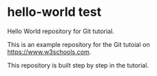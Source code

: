 # hello-world test

Hello World repository for Git tutorial.

This is an example repository for the Git tutoial on https://www.w3schools.com.

This repository is built step by step in the tutorial.
